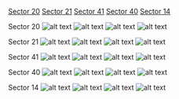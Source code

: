 [Sector 20](#sector20)
[Sector 21](#sector21)
[Sector 41](#sector41)
[Sector 40](#sector40)
[Sector 14](#sector14)

<a name = "sector20"></a>
Sector 20
![alt text](/tt/KELT-24_Sector_20/KELT-24_Sector_20_a_TimeSeries.png)
![alt text](/tt/KELT-24_Sector_20/KELT-24_Sector_20_b_FoldedLightCurve.png)
![alt text](/tt/KELT-24_Sector_20/KELT-24_Sector_20_b_IndividualTransitsWithFit.png)
![alt text](/tt/KELT-24_Sector_20/KELT-24_Sector_20_c_TimingResiduals.png)

<a name = "sector21"></a>
Sector 21
![alt text](/tt/KELT-24_Sector_21/KELT-24_Sector_21_a_TimeSeries.png)
![alt text](/tt/KELT-24_Sector_21/KELT-24_Sector_21_b_FoldedLightCurve.png)
![alt text](/tt/KELT-24_Sector_21/KELT-24_Sector_21_b_IndividualTransitsWithFit.png)
![alt text](/tt/KELT-24_Sector_21/KELT-24_Sector_21_c_TimingResiduals.png)

<a name = "sector41"></a>
Sector 41
![alt text](/tt/KELT-24_Sector_41/KELT-24_Sector_41_a_TimeSeries.png)
![alt text](/tt/KELT-24_Sector_41/KELT-24_Sector_41_b_FoldedLightCurve.png)
![alt text](/tt/KELT-24_Sector_41/KELT-24_Sector_41_b_IndividualTransitsWithFit.png)
![alt text](/tt/KELT-24_Sector_41/KELT-24_Sector_41_c_TimingResiduals.png)

<a name = "sector40"></a>
Sector 40
![alt text](/tt/KELT-24_Sector_40/KELT-24_Sector_40_a_TimeSeries.png)
![alt text](/tt/KELT-24_Sector_40/KELT-24_Sector_40_b_FoldedLightCurve.png)
![alt text](/tt/KELT-24_Sector_40/KELT-24_Sector_40_b_IndividualTransitsWithFit.png)
![alt text](/tt/KELT-24_Sector_40/KELT-24_Sector_40_c_TimingResiduals.png)

<a name = "sector14"></a>
Sector 14
![alt text](/tt/KELT-24_Sector_14/KELT-24_Sector_14_a_TimeSeries.png)
![alt text](/tt/KELT-24_Sector_14/KELT-24_Sector_14_b_FoldedLightCurve.png)
![alt text](/tt/KELT-24_Sector_14/KELT-24_Sector_14_b_IndividualTransitsWithFit.png)
![alt text](/tt/KELT-24_Sector_14/KELT-24_Sector_14_c_TimingResiduals.png)

